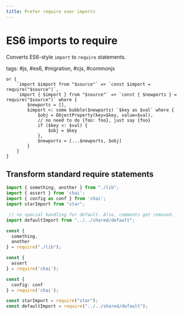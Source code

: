 ```yaml
---
title: Prefer require over imports
---
```


# ES6 imports to require

Converts ES6-style `import` to `require` statements.

tags: #js, #es6, #migration, #cjs, #commonjs

```grit
or {
    `import $import from "$source"` => `const $import = require("$source")`,
    `import { $import } from "$source"` => `const { $newports } = require("$source")` where {
        $newports = [],
        $import <: some bubble($newports) `$key as $val` where { 
            $obj = ObjectProperty(key=$key, value=$val),
            // no need to do {foo: foo}, just say {foo}
            if ($key <: $val) {
                $obj = $key
            },
            $newports = [...$newports, $obj]
        }
    }
}
```

## Transform standard require statements

```ts
import { something, another } from "./lib";
import { assert } from 'chai';
import { config as conf } from 'chai';
import starImport from "star";

 // no special handling for default. Also, comments get removed.
import defaultImport from "../../shared/default";
```

```ts
const {
  something,
  another
} = require("./lib");

const {
  assert
} = require('chai');

const {
  config: conf
} = require('chai');

const starImport = require("star");
const defaultImport = require("../../shared/default");
```
